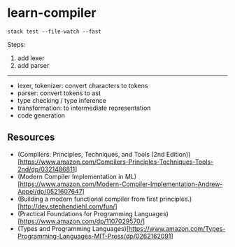 # learn-compiler

```
stack test --file-watch --fast
```

Steps:
1. add lexer
2. add parser

--------

* lexer, tokenizer: convert characters to tokens
* parser: convert tokens to ast
* type checking / type inference
* transformation: to intermediate representation
* code generation

##  Resources
* (Compilers: Principles, Techniques, and Tools (2nd Edition))[https://www.amazon.com/Compilers-Principles-Techniques-Tools-2nd/dp/0321486811]
* (Modern Compiler Implementation in ML) [https://www.amazon.com/Modern-Compiler-Implementation-Andrew-Appel/dp/0521607647]
* (Building a modern functional compiler from first principles.)[http://dev.stephendiehl.com/fun/]
* (Practical Foundations for Programming Languages)[https://www.amazon.com/dp/1107029570/]
* (Types and Programming Languages)[https://www.amazon.com/Types-Programming-Languages-MIT-Press/dp/0262162091]

